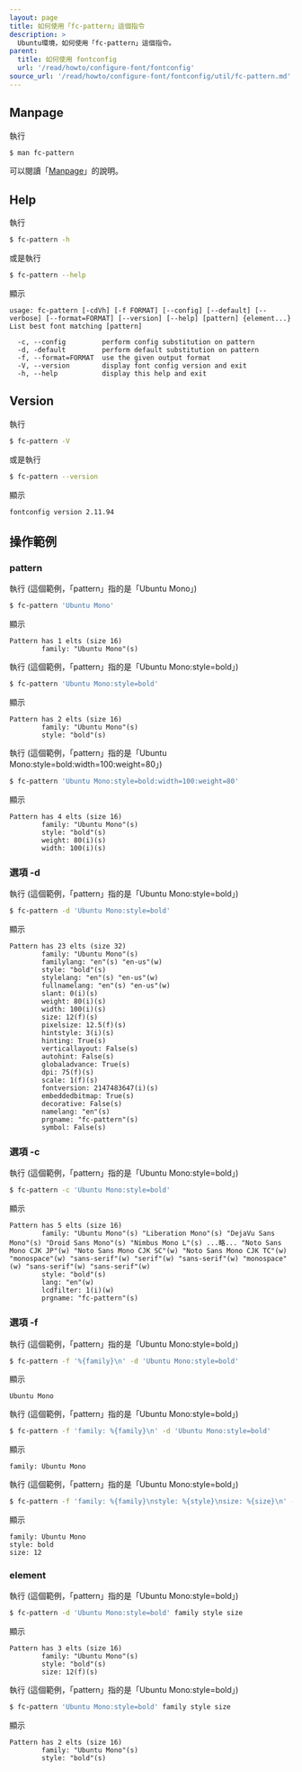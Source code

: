 ```yaml
---
layout: page
title: 如何使用「fc-pattern」這個指令
description: >
  Ubuntu環境，如何使用「fc-pattern」這個指令。
parent:
  title: 如何使用 fontconfig
  url: '/read/howto/configure-font/fontconfig'
source_url: '/read/howto/configure-font/fontconfig/util/fc-pattern.md'
---
```


## Manpage

執行

``` sh
$ man fc-pattern
```

可以閱讀「[Manpage](http://manpages.ubuntu.com/manpages/xenial/en/man1/fc-pattern.1.html)」的說明。

## Help

執行

``` sh
$ fc-pattern -h
```

或是執行

``` sh
$ fc-pattern --help
```

顯示

```
usage: fc-pattern [-cdVh] [-f FORMAT] [--config] [--default] [--verbose] [--format=FORMAT] [--version] [--help] [pattern] {element...}
List best font matching [pattern]

  -c, --config         perform config substitution on pattern
  -d, -default         perform default substitution on pattern
  -f, --format=FORMAT  use the given output format
  -V, --version        display font config version and exit
  -h, --help           display this help and exit
```

## Version

執行

``` sh
$ fc-pattern -V
```

或是執行

``` sh
$ fc-pattern --version
```

顯示

```
fontconfig version 2.11.94
```


## 操作範例

### pattern

執行 (這個範例，「pattern」指的是「Ubuntu Mono」)

``` sh
$ fc-pattern 'Ubuntu Mono'
```

顯示

```
Pattern has 1 elts (size 16)
        family: "Ubuntu Mono"(s)
```

執行 (這個範例，「pattern」指的是「Ubuntu Mono:style=bold」)

``` sh
$ fc-pattern 'Ubuntu Mono:style=bold'
```

顯示

```
Pattern has 2 elts (size 16)
        family: "Ubuntu Mono"(s)
        style: "bold"(s)
```

執行 (這個範例，「pattern」指的是「Ubuntu Mono:style=bold:width=100:weight=80」)

``` sh
$ fc-pattern 'Ubuntu Mono:style=bold:width=100:weight=80'
```

顯示

```
Pattern has 4 elts (size 16)
        family: "Ubuntu Mono"(s)
        style: "bold"(s)
        weight: 80(i)(s)
        width: 100(i)(s)
```

### 選項 -d

執行 (這個範例，「pattern」指的是「Ubuntu Mono:style=bold」)

``` sh
$ fc-pattern -d 'Ubuntu Mono:style=bold'
```

顯示

```
Pattern has 23 elts (size 32)
        family: "Ubuntu Mono"(s)
        familylang: "en"(s) "en-us"(w)
        style: "bold"(s)
        stylelang: "en"(s) "en-us"(w)
        fullnamelang: "en"(s) "en-us"(w)
        slant: 0(i)(s)
        weight: 80(i)(s)
        width: 100(i)(s)
        size: 12(f)(s)
        pixelsize: 12.5(f)(s)
        hintstyle: 3(i)(s)
        hinting: True(s)
        verticallayout: False(s)
        autohint: False(s)
        globaladvance: True(s)
        dpi: 75(f)(s)
        scale: 1(f)(s)
        fontversion: 2147483647(i)(s)
        embeddedbitmap: True(s)
        decorative: False(s)
        namelang: "en"(s)
        prgname: "fc-pattern"(s)
        symbol: False(s)
```


### 選項 -c

執行 (這個範例，「pattern」指的是「Ubuntu Mono:style=bold」)

``` sh
$ fc-pattern -c 'Ubuntu Mono:style=bold'
```

顯示

```
Pattern has 5 elts (size 16)
        family: "Ubuntu Mono"(s) "Liberation Mono"(s) "DejaVu Sans Mono"(s) "Droid Sans Mono"(s) "Nimbus Mono L"(s) ...略... "Noto Sans Mono CJK JP"(w) "Noto Sans Mono CJK SC"(w) "Noto Sans Mono CJK TC"(w) "monospace"(w) "sans-serif"(w) "serif"(w) "sans-serif"(w) "monospace"(w) "sans-serif"(w) "sans-serif"(w)
        style: "bold"(s)
        lang: "en"(w)
        lcdfilter: 1(i)(w)
        prgname: "fc-pattern"(s)
```


### 選項 -f

執行 (這個範例，「pattern」指的是「Ubuntu Mono:style=bold」)

``` sh
$ fc-pattern -f '%{family}\n' -d 'Ubuntu Mono:style=bold'
```

顯示

```
Ubuntu Mono
```

執行 (這個範例，「pattern」指的是「Ubuntu Mono:style=bold」)

``` sh
$ fc-pattern -f 'family: %{family}\n' -d 'Ubuntu Mono:style=bold'
```

顯示

```
family: Ubuntu Mono
```

執行 (這個範例，「pattern」指的是「Ubuntu Mono:style=bold」)

``` sh
$ fc-pattern -f 'family: %{family}\nstyle: %{style}\nsize: %{size}\n' -d 'Ubuntu Mono:style=bold'
```

顯示

```
family: Ubuntu Mono
style: bold
size: 12
```


### element

執行 (這個範例，「pattern」指的是「Ubuntu Mono:style=bold」)

``` sh
$ fc-pattern -d 'Ubuntu Mono:style=bold' family style size
```

顯示

```
Pattern has 3 elts (size 16)
        family: "Ubuntu Mono"(s)
        style: "bold"(s)
        size: 12(f)(s)
```

執行 (這個範例，「pattern」指的是「Ubuntu Mono:style=bold」)

``` sh
$ fc-pattern 'Ubuntu Mono:style=bold' family style size
```

顯示

```
Pattern has 2 elts (size 16)
        family: "Ubuntu Mono"(s)
        style: "bold"(s)
```
